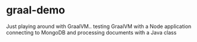 # graal-demo
Just playing around with GraalVM.. testing GraalVM with a Node application connecting to MongoDB and processing documents with a Java class
